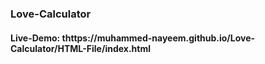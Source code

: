 ### Love-Calculator

#### Live-Demo: thttps://muhammed-nayeem.github.io/Love-Calculator/HTML-File/index.html
